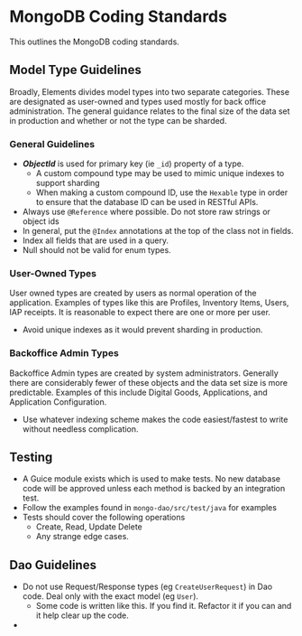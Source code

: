 # MongoDB Coding Standards

This outlines the MongoDB coding standards.

## Model Type Guidelines

Broadly, Elements divides model types into two separate categories. These are designated as user-owned and types used mostly for back office administration. The general guidance relates to the final size of the data set in production and whether or not the type can be sharded.

### General Guidelines

* ***ObjectId*** is used for primary key (ie ```_id```) property of a type.
  * A custom compound type may be used to mimic unique indexes to support sharding
  * When making a custom compound ID, use the ```Hexable``` type in order to ensure that the database ID can be used in RESTful APIs.
* Always use ```@Reference``` where possible. Do not store raw strings or object ids
* In general, put the ```@Index``` annotations at the top of the class not in fields.
* Index all fields that are used in a query.
* Null should not be valid for enum types.

### User-Owned Types

User owned types are created by users as normal operation of the application. Examples of types like this are Profiles, Inventory Items, Users, IAP receipts. It is reasonable to expect there are one or more per user.

* Avoid unique indexes as it would prevent sharding in production.

### Backoffice Admin Types

Backoffice Admin types are created by system administrators. Generally there are considerably fewer of these objects and the data set size is more predictable. Examples of this include Digital Goods, Applications, and Application Configuration.

* Use whatever indexing scheme makes the code easiest/fastest to write without needless complication.

## Testing

* A Guice module exists which is used to make tests. No new database code will be approved unless each method is backed by an integration test.
* Follow the examples found in ```mongo-dao/src/test/java``` for examples
* Tests should cover the following operations
  * Create, Read, Update Delete
  * Any strange edge cases.

## Dao Guidelines

* Do not use Request/Response types (eg ```CreateUserRequest```) in Dao code. Deal only with the exact model (eg ```User```).
  * Some code is written like this. If you find it. Refactor it if you can and it help clear up the code.
* 